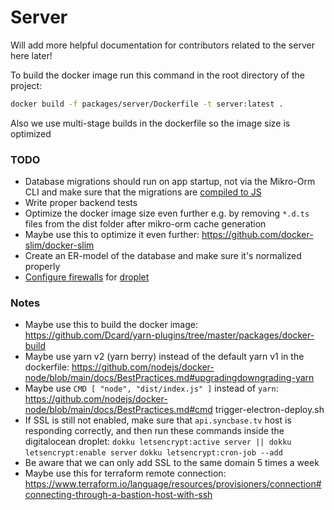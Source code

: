 # Server

Will add more helpful documentation for contributors related to the server here later!

To build the docker image run this command in the root directory of the project:

```bash
docker build -f packages/server/Dockerfile -t server:latest .
```

Also we use multi-stage builds in the dockerfile so the image size is optimized

### TODO

- Database migrations should run on app startup, not via the Mikro-Orm CLI and make sure that the migrations are [compiled to JS](https://mikro-orm.io/docs/migrations/#running-migrations-in-production)
- Write proper backend tests
- Optimize the docker image size even further e.g. by removing `*.d.ts` files from the dist folder after mikro-orm cache generation
- Maybe use this to optimize it even further: https://github.com/docker-slim/docker-slim
- Create an ER-model of the database and make sure it's normalized properly
- [Configure firewalls](https://github.com/digitalocean/droplet-1-clicks/blob/master/dokku-20-04/template.json#L73-L74) for [droplet](https://github.com/digitalocean/droplet-1-clicks/blob/master/dokku-20-04/files/etc/update-motd.d/99-one-click#L10-L12)

### Notes

- Maybe use this to build the docker image: https://github.com/Dcard/yarn-plugins/tree/master/packages/docker-build
- Maybe use yarn v2 (yarn berry) instead of the default yarn v1 in the dockerfile: https://github.com/nodejs/docker-node/blob/main/docs/BestPractices.md#upgradingdowngrading-yarn
- Maybe use `CMD [ "node", "dist/index.js" ]` instead of `yarn`: https://github.com/nodejs/docker-node/blob/main/docs/BestPractices.md#cmd
  trigger-electron-deploy.sh
- If SSL is still not enabled, make sure that `api.syncbase.tv` host is responding correctly, and then run these commands inside the digitalocean droplet:
  `dokku letsencrypt:active server || dokku letsencrypt:enable server`
  `dokku letsencrypt:cron-job --add`
- Be aware that we can only add SSL to the same domain 5 times a week
- Maybe use this for terraform remote connection: https://www.terraform.io/language/resources/provisioners/connection#connecting-through-a-bastion-host-with-ssh
